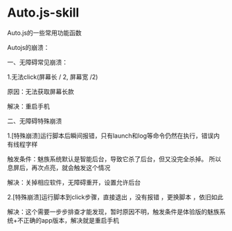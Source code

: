 # Auto.js-skill
Auto.js的一些常用功能函数

Autojs的崩溃：

一、无障碍常见崩溃：

1.无法click(屏幕长 / 2, 屏幕宽 /2)

原因：无法获取屏幕长款

解决：重启手机

二、无障碍特殊崩溃

1.[特殊崩溃]运行脚本后瞬间报错，只有launch和log等命令仍然在执行，错误内有线程字样 

触发条件：魅族系统默认是智能后台，导致它杀了后台，但又没完全杀掉。 所以息屏后，再次点亮，就会触发这个情况

解决：关掉相应软件，无障碍重开，设置允许后台

2.[特殊崩溃]运行脚本到click步骤，直接退出 ，没有报错 ，更换脚本 ，依旧如此

解决：这个需要一步步排查才能发现，暂时原因不明，触发条件是体验版的魅族系统+不正确的app版本，解决就是重启手机
